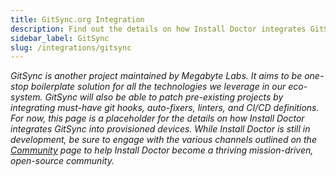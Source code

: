 ```yaml
---
title: GitSync.org Integration
description: Find out the details on how Install Doctor integrates GitSync.org and how you can leverage the functionality to improve your workflow.
sidebar_label: GitSync
slug: /integrations/gitsync
---
```


*GitSync is another project maintained by Megabyte Labs. It aims to be one-stop boilerplate solution for all the technologies we leverage in our eco-system. GitSync will also be able to patch pre-existing projects by integrating must-have git hooks, auto-fixers, linters, and CI/CD definitions. For now, this page is a placeholder for the details on how Install Doctor integrates GitSync into provisioned devices. While Install Doctor is still in development, be sure to engage with the various channels outlined on the [Community](https://install.doctor/community) page to help Install Doctor become a thriving mission-driven, open-source community.*